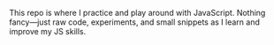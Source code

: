 This repo is where I practice and play around with JavaScript. Nothing fancy—just raw code, experiments, and small snippets as I learn and improve my JS skills.
